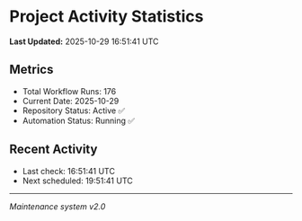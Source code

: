 # Project Activity Statistics

**Last Updated:** 2025-10-29 16:51:41 UTC

## Metrics
- Total Workflow Runs: 176
- Current Date: 2025-10-29
- Repository Status: Active ✅
- Automation Status: Running ✅

## Recent Activity
- Last check: 16:51:41 UTC
- Next scheduled: 19:51:41 UTC

---
*Maintenance system v2.0*
